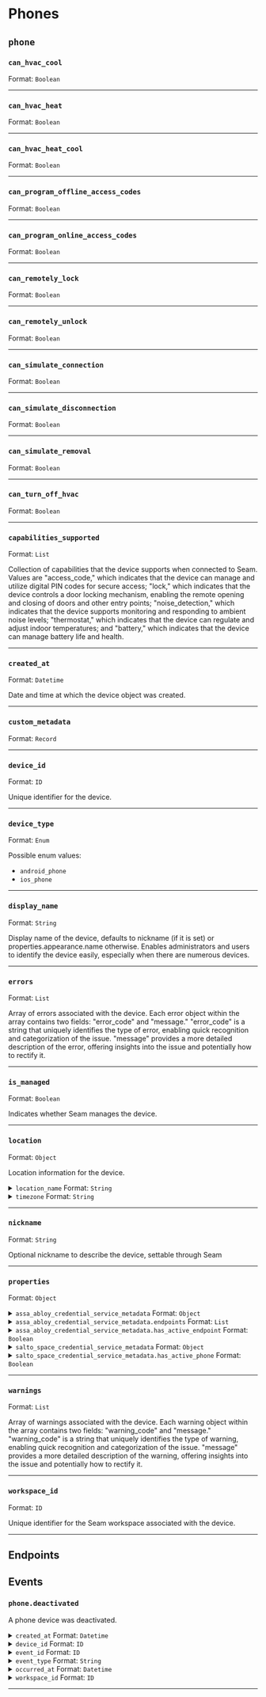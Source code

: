 # Phones

## `phone`

### `can_hvac_cool`

Format: `Boolean`


---

### `can_hvac_heat`

Format: `Boolean`


---

### `can_hvac_heat_cool`

Format: `Boolean`


---

### `can_program_offline_access_codes`

Format: `Boolean`


---

### `can_program_online_access_codes`

Format: `Boolean`


---

### `can_remotely_lock`

Format: `Boolean`


---

### `can_remotely_unlock`

Format: `Boolean`


---

### `can_simulate_connection`

Format: `Boolean`


---

### `can_simulate_disconnection`

Format: `Boolean`


---

### `can_simulate_removal`

Format: `Boolean`


---

### `can_turn_off_hvac`

Format: `Boolean`


---

### `capabilities_supported`

Format: `List`

Collection of capabilities that the device supports when connected to Seam. Values are "access_code," which indicates that the device can manage and utilize digital PIN codes for secure access; "lock," which indicates that the device controls a door locking mechanism, enabling the remote opening and closing of doors and other entry points; "noise_detection," which indicates that the device supports monitoring and responding to ambient noise levels; "thermostat," which indicates that the device can regulate and adjust indoor temperatures; and "battery," which indicates that the device can manage battery life and health.


---

### `created_at`

Format: `Datetime`

Date and time at which the device object was created.


---

### `custom_metadata`

Format: `Record`


---

### `device_id`

Format: `ID`

Unique identifier for the device.


---

### `device_type`

Format: `Enum`

Possible enum values:
- `android_phone`
- `ios_phone`


---

### `display_name`

Format: `String`

Display name of the device, defaults to nickname (if it is set) or properties.appearance.name otherwise. Enables administrators and users to identify the device easily, especially when there are numerous devices.


---

### `errors`

Format: `List`

Array of errors associated with the device. Each error object within the array contains two fields: "error_code" and "message." "error_code" is a string that uniquely identifies the type of error, enabling quick recognition and categorization of the issue. "message" provides a more detailed description of the error, offering insights into the issue and potentially how to rectify it.


---

### `is_managed`

Format: `Boolean`

Indicates whether Seam manages the device.


---

### `location`

Format: `Object`

Location information for the device.

<details>

<summary><code>location_name</code> Format: <code>String</code></summary>

Name of the device location.

</details>

<details>

<summary><code>timezone</code> Format: <code>String</code></summary>

Time zone of the device location.

</details>


---

### `nickname`

Format: `String`

Optional nickname to describe the device, settable through Seam


---

### `properties`

Format: `Object`

<details>

<summary><code>assa_abloy_credential_service_metadata</code> Format: <code>Object</code></summary>


</details>

<details>

<summary><code>assa_abloy_credential_service_metadata.endpoints</code> Format: <code>List</code></summary>


</details>

<details>

<summary><code>assa_abloy_credential_service_metadata.has_active_endpoint</code> Format: <code>Boolean</code></summary>


</details>

<details>

<summary><code>salto_space_credential_service_metadata</code> Format: <code>Object</code></summary>


</details>

<details>

<summary><code>salto_space_credential_service_metadata.has_active_phone</code> Format: <code>Boolean</code></summary>


</details>


---

### `warnings`

Format: `List`

Array of warnings associated with the device. Each warning object within the array contains two fields: "warning_code" and "message." "warning_code" is a string that uniquely identifies the type of warning, enabling quick recognition and categorization of the issue. "message" provides a more detailed description of the warning, offering insights into the issue and potentially how to rectify it.


---

### `workspace_id`

Format: `ID`

Unique identifier for the Seam workspace associated with the device.


---

## Endpoints


## Events

### `phone.deactivated`

A phone device was deactivated.

<details>

<summary><code>created_at</code> Format: <code>Datetime</code></summary>

Date and time at which the event was created.

</details>

<details>

<summary><code>device_id</code> Format: <code>ID</code></summary>

ID of the [device](../../core-concepts/devices/README.md).

</details>

<details>

<summary><code>event_id</code> Format: <code>ID</code></summary>

ID of the event.

</details>

<details>

<summary><code>event_type</code> Format: <code>String</code></summary>

</details>

<details>

<summary><code>occurred_at</code> Format: <code>Datetime</code></summary>

Date and time at which the event occurred.

</details>

<details>

<summary><code>workspace_id</code> Format: <code>ID</code></summary>

ID of the [workspace](../../core-concepts/workspaces/README.md).

</details>

---

